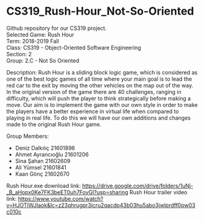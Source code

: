 # CS319_Rush-Hour_Not-So-Oriented  
Github repository for our CS319 project.  
Selected Game: Rush Hour  
Term: 2018-2019 Fall  
Class: CS319 - Object-Oriented Software Engineering  
Section: 2  
Group: 2.C - Not So Oriented  

Description: Rush Hour is a sliding block logic game, which is considered as one of the best logic games of all time where your main goal is to lead the red car to the exit by moving the other vehicles on the map out of the way. In the original version of the game there are 40 challenges, ranging in difficulty, which will push the player to think strategically before making a move. Our aim is to implement the game with our own style in order to make the players have a better experience in virtual life when compared to playing in real life. To do this we will have our own additions and changes made to the original Rush Hour game.

Group Members:  
- Deniz Dalkılıç 21601896
- Ahmet Ayrancıoğlu 21601206
- Sina Şahan 21602609
- Ali Yümsel 21601841
- Kaan Gönç 21602670

Rush Hour.exe download link: https://drive.google.com/drive/folders/1uNj-_B_aHopx0Ke7FK3beET0uh7FovGI?usp=sharing
Rush Hour trailer video link: https://www.youtube.com/watch?v=HJOTIWJIaok&lc=z23qhrugpr3icru2qacdp43b03hu5abo3jwlprdff0pw03c010c
